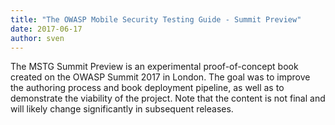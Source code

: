 ```yaml
---
title: "The OWASP Mobile Security Testing Guide - Summit Preview"
date: 2017-06-17
author: sven
---
```


The MSTG Summit Preview is an experimental proof-of-concept book created on the OWASP Summit 2017 in London. The goal was to improve the authoring process and book deployment pipeline, as well as to demonstrate the viability of the project. Note that the content is not final and will likely change significantly in subsequent releases.

<!-- more -->
